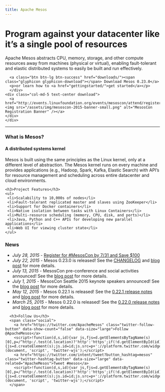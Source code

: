 ```yaml
---
title: Apache Mesos
---
```


<div class="container-fluid homepage jumbotron">
	<div class="row">
	  <div class="col-md-7 nopadding">
	    <h1>Program against your datacenter like it’s a single pool of resources</h1>
	    <p class="lead">Apache Mesos abstracts CPU, memory, storage, and other compute resources away from machines (physical or virtual), enabling fault-tolerant and elastic distributed systems to easily be built and run effectively.</p>

      <a class="btn btn-lg btn-success" href="downloads/"><span class="glyphicon glyphicon-download"></span> Download Mesos 0.23.0</a>
      <p>or learn how to <a href="gettingstarted/">get started</a></p>
	  </div>
    <div class="col-md-5 text-center download">
      <a href="http://events.linuxfoundation.org/events/mesoscon/attend/register"><img src="/assets/img/mesoscon-2015-banner-small.png" alt="MesosCon Registration Banner" /></a>
    </div>
	</div>
</div>

<hr>

<!-- lowersection -->
<div class="row">
  <div class="col-md-7">
    <h3>What is Mesos?</h3>
	<h4>A distributed systems kernel</h4>
	<p>Mesos is built using the same principles as the Linux kernel, only at a different level of abstraction. The Mesos kernel runs on every machine and provides applications (e.g., Hadoop, Spark, Kafka, Elastic Search) with API’s for resource management and scheduling across entire datacenter and cloud environments.</p>

    <h3>Project Features</h3>
    <ul>
     <li>Scalability to 10,000s of nodes</li>
     <li>Fault-tolerant replicated master and slaves using ZooKeeper</li>
	 <li>Support for Docker containers</li>
     <li>Native isolation between tasks with Linux Containers</li>
     <li>Multi-resource scheduling (memory, CPU, disk, and ports)</li>
     <li>Java, Python and C++ APIs for developing new parallel applications</li>
     <li>Web UI for viewing cluster state</li>
    </ul>
  </div>
  <div class="col-md-5">
    <h3>News</h3>
      <ul>
	    <li><em>July 28, 2015</em> - <a href="/blog/register-for-mesoscon-seattle-save/">Register for #MesosCon by 7/31 and Save $100</a></li>
	    <li><em>July 22, 2015</em> - Mesos 0.23.0 is released! See the <a href="https://git-wip-us.apache.org/repos/asf?p=mesos.git;a=blob_plain;f=CHANGELOG;hb=0.23.0">CHANGELOG</a> and <a href="/blog/mesos-0-23-0-released/">blog post</a> for more details.</li>
	    <li><em>July 13, 2015</em> - MesosCon pre-conference and social activities announced! See the <a href="/blog/mesoscon-seattle-preconference-and-social-activities/">blog post</a> for more details.</li>
	    <li><em>July 1, 2015</em> - MesosCon Seattle 2015 keynote speakers announced! See the <a href="/blog/mesoscon-seattle-keynote-speakers-announced/">blog post</a> for more details.</li>
	    <li><em>May 12, 2015</em> - Mesos 0.22.1 is released! See the <a href="https://issues.apache.org/jira/secure/ReleaseNote.jspa?projectId=12311242&version=12329855">0.22.1 release notes</a> and <a href="/blog/mesos-0-22-1-released/">blog post</a> for more details.</li>
        <li><em>March 25, 2015</em> - Mesos 0.22.0 is released! See the <a href="https://issues.apache.org/jira/secure/ReleaseNote.jspa?projectId=12311242&version=12328650">0.22.0 release notes</a> and <a href="/blog/mesos-0-22-0-released/">blog post</a> for more details.</li>
	  </ul>

      <h3>Follow Us</h3>
      <span class="social">
        <a href="https://twitter.com/ApacheMesos" class="twitter-follow-button" data-show-count="false" data-size="large">Follow @ApacheMesos</a>
        <script>!function(d,s,id){var js,fjs=d.getElementsByTagName(s)[0],p=/^http:/.test(d.location)?'http':'https';if(!d.getElementById(id)){js=d.createElement(s);js.id=id;js.src=p+'://platform.twitter.com/widgets.js';fjs.parentNode.insertBefore(js,fjs);}}(document, 'script', 'twitter-wjs');</script>
        <a href="https://twitter.com/intent/tweet?button_hashtag=mesos" class="twitter-hashtag-button" data-size="large" data-related="ApacheMesos">Tweet #mesos</a>
        <script>!function(d,s,id){var js,fjs=d.getElementsByTagName(s)[0],p=/^http:/.test(d.location)?'http':'https';if(!d.getElementById(id)){js=d.createElement(s);js.id=id;js.src=p+'://platform.twitter.com/widgets.js';fjs.parentNode.insertBefore(js,fjs);}}(document, 'script', 'twitter-wjs');</script>
      </span>
 </div>
</div>
<!-- /lowersection -->
